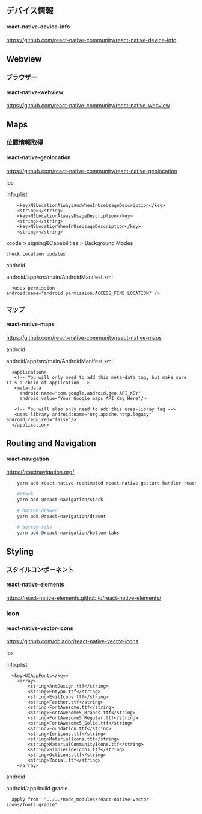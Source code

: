 ## デバイス情報

#### react-native-device-info

https://github.com/react-native-community/react-native-device-info

## Webview

### ブラウザー

#### react-native-webview

https://github.com/react-native-community/react-native-webview

## Maps

### 位置情報取得

#### react-native-geolocation

https://github.com/react-native-community/react-native-geolocation

ios

info.plist

```
	<key>NSLocationAlwaysAndWhenInUseUsageDescription</key>
	<string></string>
	<key>NSLocationAlwaysUsageDescription</key>
	<string></string>
	<key>NSLocationWhenInUseUsageDescription</key>
	<string></string>
```

xcode > signing&Capabilities > Background Modes

```
check Location updates
```

android

android/app/src/main/AndroidManifest.xml

```
  <uses-permission android:name="android.permission.ACCESS_FINE_LOCATION" />
```

### マップ

#### react-native-maps

https://github.com/react-native-community/react-native-maps

android

android/app/src/main/AndroidManifest.xml

```
  <application>
   <!-- You will only need to add this meta-data tag, but make sure it's a child of application -->
   <meta-data
     android:name="com.google.android.geo.API_KEY"
     android:value="Your Google maps API Key Here"/>

   <!-- You will also only need to add this uses-libray tag -->
   <uses-library android:name="org.apache.http.legacy" android:required="false"/>
  </application>
```

## Routing and Navigation

#### react-navigation

https://reactnavigation.org/

```zsh
	yarn add react-native-reanimated react-native-gesture-handler react-native-screens react-native-safe-area-context @react-native-community/masked-view

	#stack
	yarn add @react-navigation/stack

	# bottom-drawer
	yarn add @react-navigation/drawer

	# bottom-tabs
	yarn add @react-navigation/bottom-tabs
```

## Styling

### スタイルコンポーネント

#### react-native-elements

https://react-native-elements.github.io/react-native-elements/

### Icon

#### react-native-vector-icons

https://github.com/oblador/react-native-vector-icons

ios

info.plist

```
  <key>UIAppFonts</key>
	<array>
		<string>AntDesign.ttf</string>
		<string>Entypo.ttf</string>
		<string>EvilIcons.ttf</string>
		<string>Feather.ttf</string>
		<string>FontAwesome.ttf</string>
		<string>FontAwesome5_Brands.ttf</string>
		<string>FontAwesome5_Regular.ttf</string>
		<string>FontAwesome5_Solid.ttf</string>
		<string>Foundation.ttf</string>
		<string>Ionicons.ttf</string>
		<string>MaterialIcons.ttf</string>
		<string>MaterialCommunityIcons.ttf</string>
		<string>SimpleLineIcons.ttf</string>
		<string>Octicons.ttf</string>
		<string>Zocial.ttf</string>
	</array>
```

android

android/app/build.gradle

```
  apply from: "../../node_modules/react-native-vector-icons/fonts.gradle"
```

